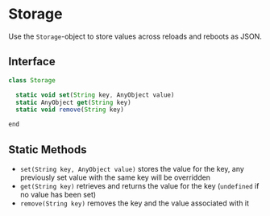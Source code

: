 # Storage

Use the `Storage`-object to store values across reloads and reboots as JSON.

## Interface

```javascript
class Storage

  static void set(String key, AnyObject value)
  static AnyObject get(String key)
  static void remove(String key)

end
```

## Static Methods

- `set(String key, AnyObject value)` stores the value for the key, any previously set value with the same key will be overridden
- `get(String key)` retrieves and returns the value for the key (`undefined` if no value has been set)
- `remove(String key)` removes the key and the value associated with it
